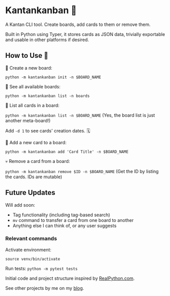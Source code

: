 # Kantankanban 📌

A Kantan CLI tool. Create boards, add cards to them or remove them. 

Built in Python using Typer, it stores cards as JSON data, trivially exportable and usable in other platforms if desired.

## How to Use 🚀

🌱 Create a new board:

`python -m kantankanban init -n $BOARD_NAME`

🔎 See all available boards:

`python -m kantankanban list -n boards`

📓 List all cards in a board:

`python -m kantankanban list -n $BOARD_NAME` (Yes, the board list is just another meta-board!)

Add `-d 1` to see cards' creation dates. 🗓

🌷 Add a new card to a board:

`python -m kantankanban add 'Card Title' -n $BOARD_NAME`

💀 Remove a card from a board:

`python -m kantankanban remove $ID -n $BOARD_NAME` (Get the ID by listing the cards. IDs are mutable)

## Future Updates

Will add soon:

- Tag functionality (including tag-based search)
- `mv` command to transfer a card from one board to another
- Anything else I can think of, or any user suggests

### Relevant commands

Activate environment: 

`source venv/bin/activate`

Run tests:
`python -m pytest tests`

Initial code and project structure inspired by [RealPython.com](https://realpython.com/python-typer-cli/).

See other projects by me on my [blog](https://strikingloo.github.io/blog/).
